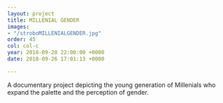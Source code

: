 ```yaml
---
layout: project
title: MILLENIAL GENDER
images:
- "/stroboMILLENIALGENDER.jpg"
order: 45
col: col-c
year: 2018-09-28 22:00:00 +0000
date: 2018-09-26 17:01:13 +0000

---
```

A documentary project depicting the young generation of Millenials who expand the palette and the perception of gender.
